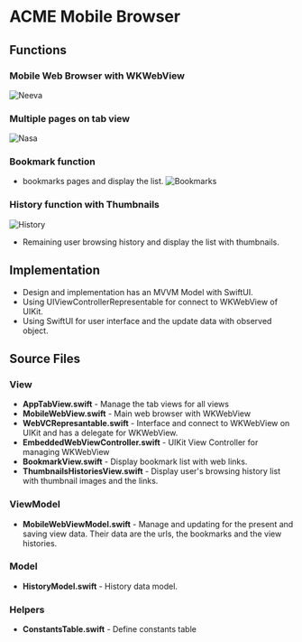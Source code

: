 # ACME Mobile Browser

## Functions

### Mobile Web Browser with WKWebView
![Neeva](images/Neeva.png "Web Browsing") 


### Multiple pages on tab view
![Nasa](images/Nasa2.png "Tab Bar")

### Bookmark function
- bookmarks pages and display the list.
![Bookmarks](images/Bookmarks.png "Bookmark")

### History function with Thumbnails
![History](images/History.png "History list with thumbnails")
- Remaining user browsing history and display the list with thumbnails.

## Implementation
- Design and implementation has an MVVM Model with SwiftUI.
- Using UIViewControllerRepresentable for connect to WKWebView of UIKit.
- Using SwiftUI for user interface and the update data with observed object.

## Source Files

### View
- <b>AppTabView.swift</b> - 
Manage the tab views for all views
- <b>MobileWebView.swift</b> - 
Main web browser with WKWebView
- <b>WebVCRepresantable.swift</b> - 
Interface and connect to WKWebView on UIKit and has a delegate for WKWebView.
- <b>EmbeddedWebViewController.swift</b> - 
UIKit View Controller for managing WKWebView
- <b>BookmarkView.swift</b> - 
Display bookmark list with web links.
- <b>ThumbnailsHistoriesView.swift</b> - 
Display user's browsing history list with thumbnail images and the links.

### ViewModel
- <b>MobileWebViewModel.swift</b> -
Manage and updating for the present  and saving view data. 
Their data are the urls, the bookmarks and the view histories.

### Model
- <b>HistoryModel.swift</b> -
History data model.

### Helpers
- <b>ConstantsTable.swift</b> - Define constants table

